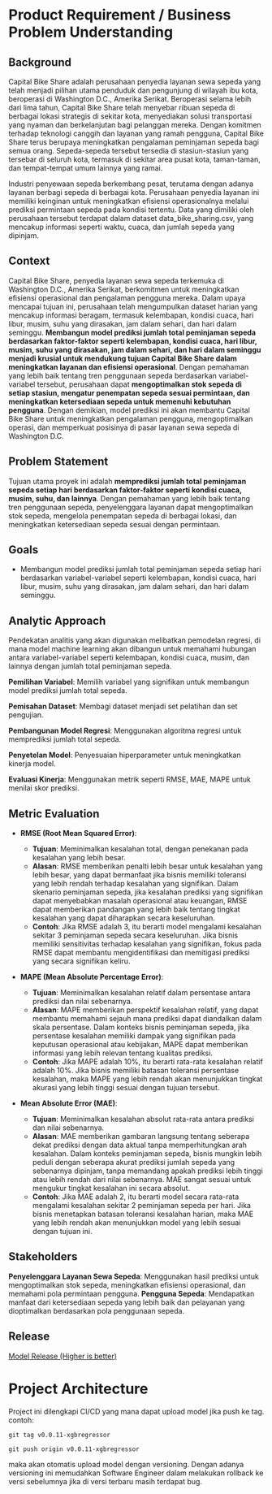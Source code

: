 # Product Requirement / Business Problem Understanding

## Background

Capital Bike Share adalah perusahaan penyedia layanan sewa sepeda yang telah menjadi pilihan utama penduduk dan pengunjung di wilayah ibu kota, beroperasi di Washington D.C., Amerika Serikat. Beroperasi selama lebih dari lima tahun, Capital Bike Share telah menyebar ribuan sepeda di berbagai lokasi strategis di sekitar kota, menyediakan solusi transportasi yang nyaman dan berkelanjutan bagi pelanggan mereka. Dengan komitmen terhadap teknologi canggih dan layanan yang ramah pengguna, Capital Bike Share terus berupaya meningkatkan pengalaman peminjaman sepeda bagi semua orang. Sepeda-sepeda tersebut tersedia di stasiun-stasiun yang tersebar di seluruh kota, termasuk di sekitar area pusat kota, taman-taman, dan tempat-tempat umum lainnya yang ramai.

Industri penyewaan sepeda berkembang pesat, terutama dengan adanya layanan berbagi sepeda di berbagai kota. Perusahaan penyedia layanan ini memiliki keinginan untuk meningkatkan efisiensi operasionalnya melalui prediksi permintaan sepeda pada kondisi tertentu. Data yang dimiliki oleh perusahaan tersebut terdapat dalam dataset data_bike_sharing.csv, yang mencakup informasi seperti waktu, cuaca, dan jumlah sepeda yang dipinjam.

## Context

Capital Bike Share, penyedia layanan sewa sepeda terkemuka di Washington D.C., Amerika Serikat, berkomitmen untuk meningkatkan efisiensi operasional dan pengalaman pengguna mereka. Dalam upaya mencapai tujuan ini, perusahaan telah mengumpulkan dataset harian yang mencakup informasi beragam, termasuk kelembapan, kondisi cuaca, hari libur, musim, suhu yang dirasakan, jam dalam sehari, dan hari dalam seminggu. **Membangun model prediksi jumlah total peminjaman sepeda berdasarkan faktor-faktor seperti kelembapan, kondisi cuaca, hari libur, musim, suhu yang dirasakan, jam dalam sehari, dan hari dalam seminggu menjadi krusial untuk mendukung tujuan Capital Bike Share dalam meningkatkan layanan dan efisiensi operasional**. Dengan pemahaman yang lebih baik tentang tren penggunaan sepeda berdasarkan variabel-variabel tersebut, perusahaan dapat **mengoptimalkan stok sepeda di setiap stasiun, mengatur penempatan sepeda sesuai permintaan, dan meningkatkan ketersediaan sepeda untuk memenuhi kebutuhan pengguna**. Dengan demikian, model prediksi ini akan membantu Capital Bike Share untuk meningkatkan pengalaman pengguna, mengoptimalkan operasi, dan memperkuat posisinya di pasar layanan sewa sepeda di Washington D.C.

## Problem Statement
Tujuan utama proyek ini adalah **memprediksi jumlah total peminjaman sepeda setiap hari berdasarkan faktor-faktor seperti kondisi cuaca, musim, suhu, dan lainnya**. Dengan pemahaman yang lebih baik tentang tren penggunaan sepeda, penyelenggara layanan dapat mengoptimalkan stok sepeda, mengelola penempatan sepeda di berbagai lokasi, dan meningkatkan ketersediaan sepeda sesuai dengan permintaan.

## Goals

  - Membangun model prediksi jumlah total peminjaman sepeda setiap hari berdasarkan variabel-variabel seperti kelembapan, kondisi cuaca, hari libur, musim, suhu yang dirasakan, jam dalam sehari, dan hari dalam seminggu.

## Analytic Approach

Pendekatan analitis yang akan digunakan melibatkan pemodelan regresi, di mana model machine learning akan dibangun untuk memahami hubungan antara variabel-variabel seperti kelembapan, kondisi cuaca, musim, dan lainnya dengan jumlah total peminjaman sepeda. 

**Pemilihan Variabel**: Memilih variabel yang signifikan untuk membangun model prediksi jumlah total sepeda.

**Pemisahan Dataset**: Membagi dataset menjadi set pelatihan dan set pengujian.

**Pembangunan Model Regresi**: Menggunakan algoritma regresi untuk memprediksi jumlah total sepeda.

**Penyetelan Model**: Penyesuaian hiperparameter untuk meningkatkan kinerja model.

**Evaluasi Kinerja**: Menggunakan metrik seperti RMSE, MAE, MAPE untuk menilai skor prediksi.

## Metric Evaluation

- **RMSE (Root Mean Squared Error)**:

  - **Tujuan**: Meminimalkan kesalahan total, dengan penekanan pada kesalahan yang lebih besar.
  - **Alasan**: RMSE memberikan penalti lebih besar untuk kesalahan yang lebih besar, yang dapat bermanfaat jika bisnis memiliki toleransi yang lebih rendah terhadap kesalahan yang signifikan. Dalam skenario peminjaman sepeda, jika kesalahan prediksi yang signifikan dapat menyebabkan masalah operasional atau keuangan, RMSE dapat memberikan pandangan yang lebih baik tentang tingkat kesalahan yang dapat diharapkan secara keseluruhan.
  - **Contoh**: Jika RMSE adalah 3, itu berarti model mengalami kesalahan sekitar 3 peminjaman sepeda secara keseluruhan. Jika bisnis memiliki sensitivitas terhadap kesalahan yang signifikan, fokus pada RMSE dapat membantu mengidentifikasi dan memitigasi prediksi yang secara signifikan keliru.

- **MAPE (Mean Absolute Percentage Error)**:

  - **Tujuan**: Meminimalkan kesalahan relatif dalam persentase antara prediksi dan nilai sebenarnya.
  - **Alasan**: MAPE memberikan perspektif kesalahan relatif, yang dapat membantu memahami sejauh mana prediksi dapat diandalkan dalam skala persentase. Dalam konteks bisnis peminjaman sepeda, jika persentase kesalahan memiliki dampak yang signifikan pada keputusan operasional atau kebijakan, MAPE dapat memberikan informasi yang lebih relevan tentang kualitas prediksi.
  - **Contoh**: Jika MAPE adalah 10%, itu berarti rata-rata kesalahan relatif adalah 10%. Jika bisnis memiliki batasan toleransi persentase kesalahan, maka MAPE yang lebih rendah akan menunjukkan tingkat akurasi yang lebih tinggi sesuai dengan tujuan tersebut.

- **Mean Absolute Error (MAE)**:

  - **Tujuan**: Meminimalkan kesalahan absolut rata-rata antara prediksi dan nilai sebenarnya.
  - **Alasan**: MAE memberikan gambaran langsung tentang seberapa dekat prediksi dengan data aktual tanpa memperhitungkan arah kesalahan. Dalam konteks peminjaman sepeda, bisnis mungkin lebih peduli dengan seberapa akurat prediksi jumlah sepeda yang sebenarnya dipinjam, tanpa memandang apakah prediksi lebih tinggi atau lebih rendah dari nilai sebenarnya. MAE sangat sesuai untuk mengukur tingkat kesalahan ini secara absolut.
  - **Contoh**: Jika MAE adalah 2, itu berarti model secara rata-rata mengalami kesalahan sekitar 2 peminjaman sepeda per hari. Jika bisnis menetapkan batasan toleransi kesalahan harian, maka MAE yang lebih rendah akan menunjukkan model yang lebih sesuai dengan tujuan ini.


## Stakeholders

**Penyelenggara Layanan Sewa Sepeda**: Menggunakan hasil prediksi untuk mengoptimalkan stok sepeda, meningkatkan efisiensi operasional, dan memahami pola permintaan pengguna.
**Pengguna Sepeda**: Mendapatkan manfaat dari ketersediaan sepeda yang lebih baik dan pelayanan yang dioptimalkan berdasarkan pola penggunaan sepeda.

## Release

[Model Release (Higher is better)](https://github.com/fadhelmurphy/bike-sharing-regression/releases)

# Project Architecture

Project ini dilengkapi CI/CD yang mana dapat upload model jika push ke tag. contoh:

`git tag v0.0.11-xgbregressor`

`git push origin v0.0.11-xgbregressor`

maka akan otomatis upload model dengan versioning. Dengan adanya versioning ini memudahkan Software Engineer dalam melakukan rollback ke versi sebelumnya jika di versi terbaru masih terdapat bug.